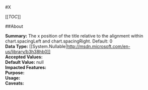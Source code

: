 #X

[[_TOC_]]

##About

**Summary:**  The x position of the title relative to the alignment within chart.spacingLeft and chart.spacingRight. Default: 0   
**Data Type:** [[System.Nullable|http://msdn.microsoft.com/en-us/library/b3h38hb0]]  
**Accepted Values:**   
**Default Value:** null  
**Impacted Features:**   
**Purpose:**   
**Usage:**   
**Caveats:**   

